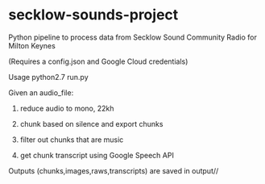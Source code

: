 # secklow-sounds-project
Python pipeline to process data from Secklow Sound Community Radio for Milton Keynes 

(Requires a config.json and Google Cloud credentials)

Usage
python2.7 run.py <audiofile> <configfile>

Given an audio_file:

1) reduce audio to mono, 22kh

2) chunk based on silence and export chunks 

3) filter out chunks that are music

4) get chunk transcript using Google Speech API

Outputs (chunks,images,raws,transcripts) are saved in output/<audiofile>/
